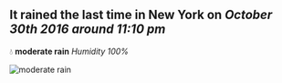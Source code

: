 ## It rained the last time in New York on *October 30th 2016 around 11:10 pm*
💧  **moderate rain** *Humidity 100%*

![moderate rain](http://openweathermap.org/img/w/10n.png)
